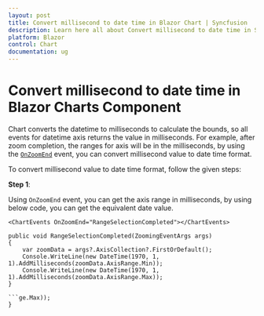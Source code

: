 ```yaml
---
layout: post
title: Convert millisecond to date time in Blazor Chart | Syncfusion
description: Learn here all about Convert millisecond to date time in Syncfusion Blazor Charts component and more.
platform: Blazor
control: Chart
documentation: ug
---
```


<!-- markdownlint-disable MD036 -->

# Convert millisecond to date time in Blazor Charts Component

Chart converts the datetime to milliseconds to calculate the bounds, so all events for datetime axis returns the value in milliseconds. For example, after zoom completion, the ranges for axis will be in the milliseconds, by using the [`OnZoomEnd`](https://help.syncfusion.com/cr/blazor/Syncfusion.Blazor.Charts.ChartEvents.html#Syncfusion_Blazor_Charts_ChartEvents_OnZoomEnd) event, you can convert millisecond value to date time format.

To convert millisecond value to date time format, follow the given steps:

**Step 1**:

Using `OnZoomEnd` event, you can get the axis range in milliseconds, by using below code, you can get the equivalent date value.

```
<ChartEvents OnZoomEnd="RangeSelectionCompleted"></ChartEvents>

public void RangeSelectionCompleted(ZoomingEventArgs args)
{
    var zoomData = args?.AxisCollection?.FirstOrDefault();
    Console.WriteLine(new DateTime(1970, 1, 1).AddMilliseconds(zoomData.AxisRange.Min));
    Console.WriteLine(new DateTime(1970, 1, 1).AddMilliseconds(zoomData.AxisRange.Max));
}

```ge.Max));
}

```